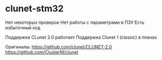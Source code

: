 # clunet-stm32

Нет некоторых проверок
Нет работы с параметрами в ПЗУ
Есть избыточный код

Поддержка CLunet 2.0 работает
Поддержка Clunet 1 (classic) в планах

Оригиналы:
https://github.com/clunet/CLUNET-2.0
https://github.com/ClusterM/clunet
